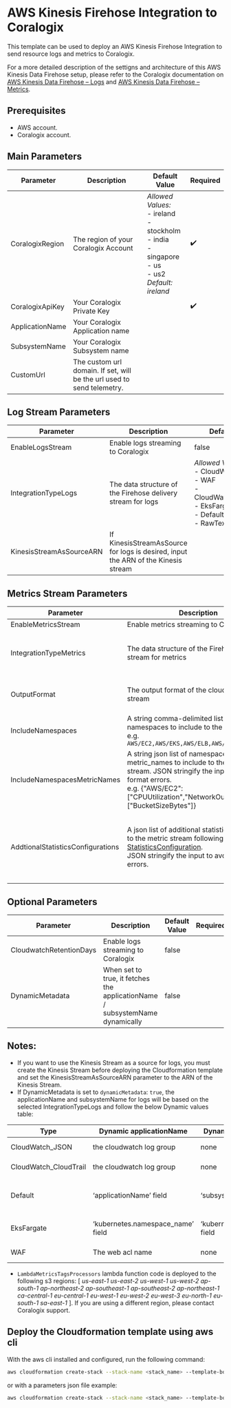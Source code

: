 # AWS Kinesis Firehose Integration to Coralogix

This template can be used to deploy an AWS Kinesis Firehose Integration to send resource logs and metrics to Coralogix.

For a more detailed description of the settigns and architecture of this AWS Kinesis Data Firehose setup, please refer to the Coralogix documentation on [AWS Kinesis Data Firehose – Logs](https://coralogix.com/docs/aws-firehose/) and [AWS Kinesis Data Firehose – Metrics](https://coralogix.com/docs/amazon-kinesis-data-firehose-metrics/).

## Prerequisites
* AWS account.
* Coralogix account.

## Main Parameters

| Parameter | Description | Default Value | Required |
|---|---|---|---|
| CoralogixRegion | The region of your Coralogix Account | _Allowed Values:_<br>- ireland<br>- stockholm<br>- india<br>- singapore<br>- us<br>- us2<br>_Default: ireland_ | :heavy_check_mark: |
| CoralogixApiKey | Your Coralogix Private Key | |  :heavy_check_mark: |
| ApplicationName | Your Coralogix Application name | | |
| SubsystemName | Your Coralogix Subsystem name | | |
| CustomUrl | The custom url domain. If set, will be the url used to send telemetry. | | |

## Log Stream Parameters

| Parameter | Description | Default Value | Required |
|---|---|---|---|
| EnableLogsStream | Enable logs streaming to Coralogix | false | |
| IntegrationTypeLogs | The data structure of the Firehose delivery stream for logs | _Allowed Values:_<br>- CloudWatch_JSON<br>- WAF<br>- CloudWatch_CloudTrail<br>- EksFargate<br>- Default<br>- RawText | |
| KinesisStreamAsSourceARN | If KinesisStreamAsSource for logs is desired, input the ARN of the Kinesis stream |  | |

## Metrics Stream Parameters

| Parameter | Description | Default Value | Required |
|---|---|---|---|
| EnableMetricsStream | Enable metrics streaming to Coralogix | true | |
| IntegrationTypeMetrics | The data structure of the Firehose delivery stream for metrics | _Allowed Values:_<br>- opentelemetry0.7<br>- CloudWatch_Metrics_JSON<br> _Default_: CloudWatch_Metrics_OpenTelemetry070 | |
| OutputFormat | The output format of the cloudwatch metric stream | _Allowed Values:_<br>- opentelemetry0.7<br>- json<br> _Default_: opentelemetry0.7 | |
| IncludeNamespaces | A string comma-delimited list of namespaces to include to the metric stream <br>e.g. `AWS/EC2,AWS/EKS,AWS/ELB,AWS/Logs,AWS/S3` | | |
| IncludeNamespacesMetricNames | A string json list of namespaces and metric_names to include to the metric stream. JSON stringify the input to avoid format errors. <br>e.g. {"AWS/EC2":["CPUUtilization","NetworkOut"],"AWS/S3":["BucketSizeBytes"]} | | |
| AddtionalStatisticsConfigurations | A json list of additional statistics to include to the metric stream following [MetricStream StatisticsConfiguration](https://docs.aws.amazon.com/AWSCloudFormation/latest/UserGuide/aws-properties-cloudwatch-metricstream-metricstreamstatisticsconfiguration.html). <br>JSON stringify the input to avoid format errors. | "p50","p75","p95","p99" of the following <br>- AWS/EBS:[VolumeTotalReadTime,VolumeTotalWriteTime]<br>- AWS/ELB:[Latency,Duration], <br>- AWS/Lambda:[PostRuntimeExtensionsDuration]<br>- AWS/S3:[FirstByteLatency,TotalRequestLatency] | |

## Optional Parameters
| Parameter | Description | Default Value | Required |
|---|---|---|---|
| CloudwatchRetentionDays | Enable logs streaming to Coralogix | false | |
| DynamicMetadata | When set to true, it fetches the applicationName / subsystemName dynamically | false | |

## Notes:

* If you want to use the Kinesis Stream as a source for logs, you must create the Kinesis Stream before deploying the Cloudformation template and set the KinesisStreamAsSourceARN parameter to the ARN of the Kinesis Stream.
* If DynamicMetadata is set to `dynamicMetadata`: `true`, the applicationName and subsystemName for logs will be based on the selected IntegrationTypeLogs and follow the below Dynamic values table:

| Type | Dynamic applicationName | Dynamic subsystemName | Notes |
| --- | --- | --- | --- |
| CloudWatch_JSON | the cloudwatch log group | none | supplied by aws |
| CloudWatch_CloudTrail | the cloudwatch log group | none | supplied by aws |
| Default | ‘applicationName’ field	| ‘subsystemName’ field	| need to be supplied in the log to be used |
| EksFargate | ‘kubernetes.namespace_name’ field | ‘kubernetes.container_name’ field | supplied by the default configuration |
| WAF | The web acl name | none | supplied by aws |

* `LambdaMetricsTagsProcessors` lambda function code is deployed to the following s3 regions: [ _us-east-1 us-east-2 us-west-1 us-west-2 ap-south-1 ap-northeast-2 ap-southeast-1 ap-southeast-2 ap-northeast-1 ca-central-1 eu-central-1 eu-west-1 eu-west-2 eu-west-3 eu-north-1 eu-south-1 sa-east-1_ ]. If you are using a different region, please contact Coralogix support.

## Deploy the Cloudformation template using aws cli

With the aws cli installed and configured, run the following command:

```sh
aws cloudformation create-stack --stack-name <stack_name> --template-body template.yaml --capabilities CAPABILITY_AUTO_EXPAND CAPABILITY_IAM CAPABILITY_NAMED_IAM --parameter-overrides CoralogixApiKey=<coralogix_api_key> CoralogixRegion=<region> ApplicationName=<application_name> SubsystemName=<subsystem_name> EnableLogsStream=<true/false> EnableMetricsStream=<true/false> 
```

or with a parameters json file example:

```sh
aws cloudformation create-stack --stack-name <stack_name> --template-body template.yaml --parameters parameters.json --capabilities CAPABILITY_AUTO_EXPAND CAPABILITY_IAM CAPABILITY_NAMED_IAM
```
